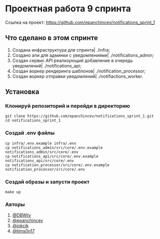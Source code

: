 # Проектная работа 9 спринта

Ссылка на проект: 
https://github.com/epanchincev/notifications_sprint_1

## Что сделано в этом спринте
1. Создана инфраструктура для спринта| ./infra;
2. Создано апи для админки с уведомлениями| ./notifications_admin;
3. Создан сервис API реализующий добавление в очередь уведомлений| ./notifications_api;
4. Создан воркер рендеринга шаблонов| ./notification_processor;
5. Создан воркер отправки уведомлений| ./notifiactions_worker.


## Установка
### Клонируй репозиторий и перейди в директорию
```shell
git clone https://github.com/epanchincev/notifications_sprint_1.git
cd notifications_sprint_1
```
### Создай .env файлы
```shell
cp infra/.env.example infra/.env
cp notifications_admin/src/core/.env.example notifications_admin/src/core/.env
cp notifications_api/src/core/.env.example notifications_api/src/core/.env
cp notification_processor/src/core/.env.example notification_processor/src/core/.env
```
### Создай образы и запусти проект
```shell
make up
```

### Авторы
1. [@DBWtv](https://github.com/DBWtv)
2. [@epanchincev](https://github.com/epanchincev)
3. [@jokcik](https://github.com/jokcik)
4. [@tims0n17](http://github.com/tims0n17)

